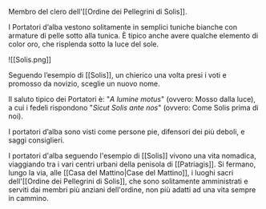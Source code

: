 Membro del clero dell'[[Ordine dei Pellegrini di Solis]].

I Portatori d’alba vestono solitamente in semplici tuniche bianche con armature di pelle sotto alla tunica. È tipico anche avere qualche elemento di color oro, che risplenda sotto la luce del sole. 

![[Solis.png]]

Seguendo l’esempio di [[Solis]], un chierico una volta presi i voti e promosso da novizio, sceglie un nuovo nome.

Il saluto tipico dei Portatori è: "*A lumine motus*" (ovvero: Mosso dalla luce), a cui i fedeli rispondono "*Sicut Solis ante nos*" (ovvero: Come Solis prima di noi).

I portatori d’alba sono visti come persone pie, difensori dei più deboli, e saggi consiglieri. 

I portatori d'alba seguendo l'esempio di [[Solis]] vivono una vita nomadica, viaggiando tra i vari centri urbani della penisola di [[Patriagis]]. Si fermano, lungo la via, alle [[Casa del Mattino|Case del Mattino]], i luoghi sacri dell'[[Ordine dei Pellegrini di Solis]], che sono solitamente amministrati e serviti dai membri più anziani dell'ordine, non più adatti ad una vita sempre in cammino.
